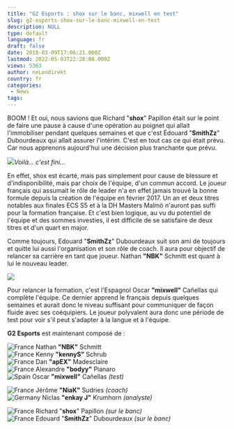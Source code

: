 ```yaml
---
title: "G2 Esports : shox sur le banc, mixwell en test"
slug: g2-esports-shox-sur-le-banc-mixwell-en-test
description: NULL
type: default
language: fr
draft: false
date: 2018-03-09T17:06:21.000Z
lastmod: 2022-05-03T22:28:08.000Z
views: 5363
author: neLendirekt
country: fr
categories:
 - News
tags:
---
```

BOOM ! Et oui, nous savions que Richard "**shox**" Papillon était sur le point de faire une pause à cause d'une opération au poignet qui allait l'immobiliser pendant quelques semaines et que c'est Édouard "**SmithZz**" Dubourdeaux qui allait assurer l'intérim. C'est en tout cas ce qui était prévu. Car nous apprenons aujourd'hui une décision plus tranchante que prévu.

![](https://flickshot-ue.s3.eu-west-2.amazonaws.com/flickshot/article/5aa2ac6ca3f0d/images/2LPGi4WOMQchvaS5hpJ8iXKHE4DVnX2SN9IM6tdX.jpeg)_Voilà... c'est fini..._

En effet, shox est écarté, mais pas simplement pour cause de blessure et d'indisponibilité, mais par choix de l'équipe, d'un commun accord. Le joueur français qui assumait le rôle de leader n'a en effet jamais trouvé la bonne formule depuis la création de l'équipe en février 2017\. Un an et deux titres notables aux finales ECS S5 et à la DH Masters Malmö n'auront pas suffi pour la formation française. Et c'est bien logique, au vu du potentiel de l'équipe et des sommes investies, il est difficile de se satisfaire de deux titres et d'un quart en major. 

Comme toujours, Edouard "**SmithZz**" Dubourdeaux suit son ami de toujours et quitte lui aussi l'organisation et son rôle de coach. Il aura pour objectif de relancer sa carrière en tant que joueur. Nathan **"NBK"** Schmitt est quant à lui le nouveau leader.

![](https://flickshot-ue.s3.eu-west-2.amazonaws.com/flickshot/picture/5a1f6bad08639/pic.jpg)

Pour relancer la formation, c'est l'Espagnol Oscar **"mixwell"** Cañellas qui complète l'équipe. Ce dernier apprend le français depuis quelques semaines et aurait donc le niveau suffisant pour communiquer de façon fluide avec ses coéquipiers. Le joueur polyvalent aura donc une période de test pour voir s'il peut s'adapter à la langue et à l'équipe.

**G2 Esports** est maintenant composé de :

![France](/images/countries/fr.svg)⁠ Nathan **"NBK"** Schmitt  
![France](/images/countries/fr.svg)⁠ Kenny **"kennyS"** Schrub  
![France](/images/countries/fr.svg)⁠ Dan **"apEX"** Madesclaire  
![France](/images/countries/fr.svg)⁠ Alexandre **"bodyy"** Pianaro  
![Spain](/images/countries/es.svg)⁠ Oscar **"mixwell"** Cañellas _(test)_  
  
![France](/images/countries/fr.svg)⁠ Jérôme **"NiaK"** Sudries _(coach)_  
![Germany](/images/countries/de.svg)⁠ Niclas **"enkay J"** Krumhorn _(analyste)_

![France](/images/countries/fr.svg)⁠ Richard "**shox**" Papillon _(sur le banc)_  
![France](/images/countries/fr.svg)⁠ Edouard "**SmithZz**" Dubourdeaux _(sur le banc)_
